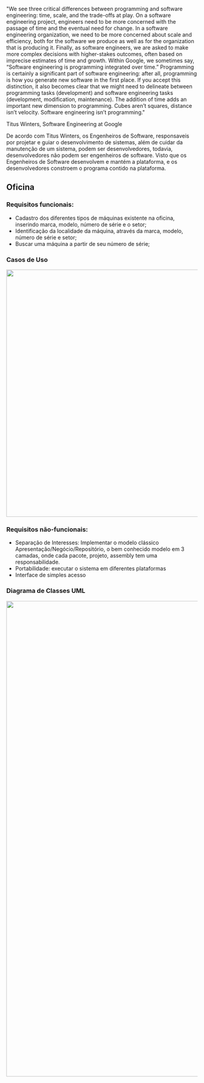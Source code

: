 "We see three critical differences between programming and software engineering: time, scale, and the trade-offs at play. On a software engineering project, engineers need to be more concerned with the passage of time and the eventual need for change. In a software engineering organization, we need to be more concerned about scale and efficiency, both for the software we produce as well as for the organization that is producing it. Finally, as software engineers, we are asked to make more complex decisions with higher-stakes outcomes, often based on imprecise estimates of time and growth. Within Google, we sometimes say, “Software engineering is programming integrated over time.” Programming is certainly a significant part of software engineering: after all, programming is how you generate new software in the first place. If you accept this distinction, it also becomes clear that we might need to delineate between programming tasks (development) and software engineering tasks (development, modification, maintenance). The addition of time adds an important new dimension to programming. Cubes aren’t squares, distance isn’t velocity. Software engineering isn’t programming."

Titus Winters, Software Engineering at Google

De acordo com Titus Winters, os Engenheiros de Software, responsaveis por projetar e guiar o desenvolvimento de sistemas, além de cuidar da manutenção de um sistema, podem ser desenvolvedores, todavia, desenvolvedores não podem ser engenheiros de software. Visto que os Engenheiros de Software desenvolvem e mantém a plataforma, e os desenvolvedores constroem o programa contido na plataforma.


## Oficina

### Requisitos funcionais:
  - Cadastro dos diferentes tipos de máquinas existente na oficina, inserindo marca, modelo, número de série e o setor; 
  - Identificação da localidade da máquina, através da marca, modelo, número de série e setor;
  - Buscar uma máquina a partir de seu número de série;

### Casos de Uso
<div align="center">
<img src="https://user-images.githubusercontent.com/108765052/186031237-562f4b12-a85c-4d6a-84e4-3e03be6cc2d9.png" width="650px" />
</div>

### Requisitos não-funcionais:
  - Separação de Interesses: Implementar o modelo clássico Apresentação/Negócio/Repositório, o bem conhecido modelo em 3 camadas, onde cada pacote, projeto, assembly tem uma responsabilidade.
  - Portabilidade: executar o sistema em diferentes plataformas
  - Interface de simples acesso
  
### Diagrama de Classes UML
<div align="center">
<img src="https://user-images.githubusercontent.com/108765052/187309434-0eae16c1-5fcd-4ac7-9ad3-07b6d88b4b0e.jpg" width="1250px" />
</div>



